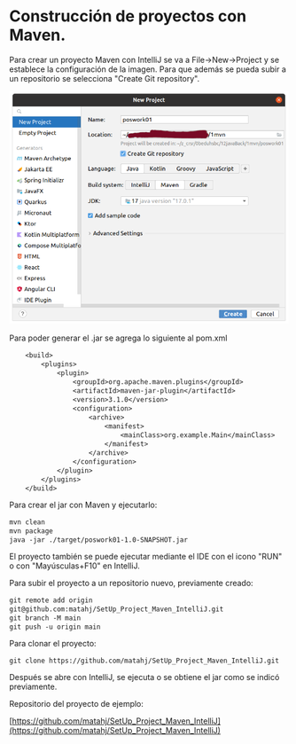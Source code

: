 # Construcción de proyectos con Maven.

Para crear un proyecto Maven con IntelliJ se va a File->New->Project y se establece la configuración de la imagen. Para que además se pueda subir a un repositorio se selecciona "Create Git repository".

![Proyecto](proyectoMaven.png)


Para poder generar el .jar se agrega lo siguiente al pom.xml

~~~
    <build>
        <plugins>
            <plugin>
                <groupId>org.apache.maven.plugins</groupId>
                <artifactId>maven-jar-plugin</artifactId>
                <version>3.1.0</version>
                <configuration>
                    <archive>
                        <manifest>
                            <mainClass>org.example.Main</mainClass>
                        </manifest>
                    </archive>
                </configuration>
            </plugin>
        </plugins>
    </build>
~~~

Para crear el jar con Maven y ejecutarlo:

~~~
mvn clean
mvn package
java -jar ./target/poswork01-1.0-SNAPSHOT.jar
~~~

El proyecto también se puede ejecutar mediante el IDE con el icono "RUN" o con "Mayúsculas+F10" en IntelliJ.

Para subir el proyecto a un repositorio nuevo, previamente creado:

~~~
git remote add origin git@github.com:matahj/SetUp_Project_Maven_IntelliJ.git
git branch -M main
git push -u origin main
~~~

Para clonar el proyecto:
~~~
git clone https://github.com/matahj/SetUp_Project_Maven_IntelliJ.git
~~~

Después se abre con IntelliJ, se ejecuta o se obtiene el jar como se indicó previamente.


Repositorio del proyecto de ejemplo:

[https://github.com/matahj/SetUp_Project_Maven_IntelliJ](https://github.com/matahj/SetUp_Project_Maven_IntelliJ)

